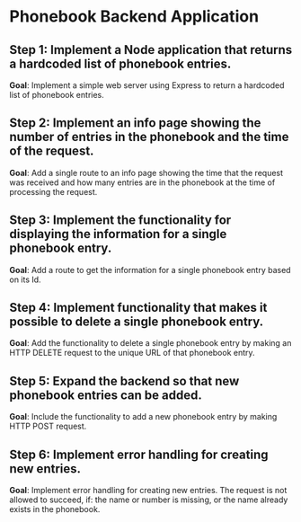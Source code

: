 # Phonebook Backend Application

## Step 1: Implement a Node application that returns a hardcoded list of phonebook entries.

**Goal**: Implement a simple web server using Express to return a hardcoded list of phonebook entries.

## Step 2: Implement an info page showing the number of entries in the phonebook and the time of the request.

**Goal**: Add a single route to an info page showing the time that the request was received and how many entries are in the phonebook at the time of processing the request.

## Step 3: Implement the functionality for displaying the information for a single phonebook entry.

**Goal**: Add a route to get the information for a single phonebook entry based on its Id.

## Step 4: Implement functionality that makes it possible to delete a single phonebook entry.

**Goal**: Add the functionality to delete a single phonebook entry by making an HTTP DELETE request to the unique URL of that phonebook entry.

## Step 5: Expand the backend so that new phonebook entries can be added.

**Goal**: Include the functionality to add a new phonebook entry by making HTTP POST request.

## Step 6: Implement error handling for creating new entries.

**Goal**: Implement error handling for creating new entries. The request is not allowed to succeed, if: the name or number is missing, or the name already exists in the phonebook.
